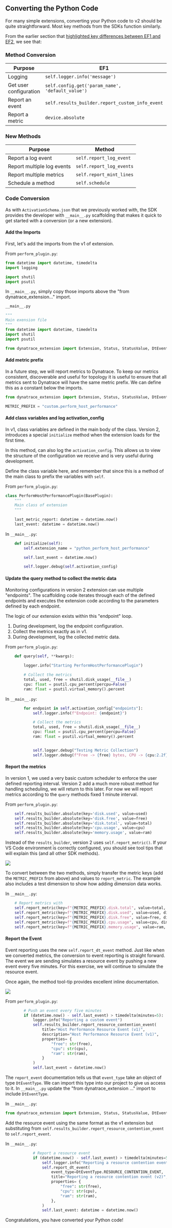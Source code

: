 ## Converting the Python Code

For many simple extensions, converting your Python code to v2 should be quite straightforward. Most key methods from the SDKs function similarly.

From the earlier section that [highlighted key differences between EF1 and EF2](../02_ef1_to_ef2_comparision/index.md), we see that: 

### Method Conversion

| Purpose                | EF1                                              | EF2                                                         |
| ---------------------- | ------------------------------------------------ | ----------------------------------------------------------- |
| Logging                | `self.logger.info('message')`                    | `self.logger.info('message')`                               |
| Get user configuration | `self.config.get('param_name', 'default_value')` | `self.activation_config.get('param_name', 'default_value')` |
| Report an event        | `self.results_builder.report_custom_info_event`  | `self.report_dt_event`                                      |
| Report a metric        | `device.absolute`                                | `self.report_metric`                                        |

### New Methods

| Purpose                    | Method                   |
| -------------------------- | ------------------------ |
| Report a log event         | `self.report_log_event`  |
| Report multiple log events | `self.report_log_events` |
| Report multiple metrics    | `self.report_mint_lines` |
| Schedule a method          | `self.schedule`          |


### Code Conversion

As with `ActivationSchema.json` that we previously worked with, the SDK provides the developer with `__main__.py` scaffolding that makes it quick to get started with a conversion (or a new extension).

#### Add the Imports

First, let's add the imports from the v1 of extension. 

From `perform_plugin.py`:

```python
from datetime import datetime, timedelta
import logging

import shutil
import psutil
```

In `__main__.py`, simply copy those imports above the "from dynatrace_extension..." import.


`__main__.py`

```python
"""
Main exension file
"""
from datetime import datetime, timedelta
import shutil
import psutil

from dynatrace_extension import Extension, Status, StatusValue, DtEventType
```

#### Add metric prefix 

In a future step, we will report metrics to Dynatrace. To keep our metrics consistent, discoverable and useful for topology it is useful to ensure that all metrics sent to Dynatrace will have the same metric prefix. We can define this as a constant below the imports.

```python
from dynatrace_extension import Extension, Status, StatusValue, DtEventType

METRIC_PREFIX = "custom.perform_host_performance"
```

#### Add class variables and log activation_config

In v1, class variables are defined in the main body of the class. Version 2, introduces a special `initialize` method when the extension loads for the first time. 

In this method, can also log the `activation_config`. This allows us to view the structure of the configuration we receive and is very useful during development.

Define the class variable here, and remember that since this is a method of the main class to prefix the variables with `self`.

From `perform_plugin.py`:

```python
class PerformHostPerformancePlugin(BasePlugin):
    """
    Main class of extension
    """
    
    last_metric_report: datetime = datetime.now()
    last_event: datetime = datetime.now()
```

In `__main__.py`:

```python
    def initialize(self):
        self.extension_name = "python_perform_host_performance"

        self.last_event = datetime.now()

        self.logger.debug(self.activation_config)
```

#### Update the query method to collect the metric data

Monitoring configurations in version 2 extension can use multiple "endpoints". The scaffolding code iterates through each of the defined endpoints and executes the extension code according to the parameters defined by each endpoint.

The logic of our extension exists within this "endpoint" loop.

1. During development, log the endpoint configuration.
2. Collect the metrics exactly as in v1.
3. During development, log the collected metric data.

From `perform_plugin.py`:

```python
    def query(self, **kwargs):
        
        logger.info("Starting PerformHostPerformancePlugin")

        # Collect the metrics
        total, used, free = shutil.disk_usage(__file__)
        cpu: float = psutil.cpu_percent(percpu=False)
        ram: float = psutil.virtual_memory().percent
```

In `__main__.py`:

```python
        for endpoint in self.activation_config["endpoints"]:
            self.logger.info(f"Endpoint: {endpoint}")

            # Collect the metrics
            total, used, free = shutil.disk_usage(__file__)
            cpu: float = psutil.cpu_percent(percpu=False)
            ram: float = psutil.virtual_memory().percent


            self.logger.debug("Testing Metric Collection")
            self.logger.debug(f"Free -> {free} bytes, CPU -> {cpu:2.2f}%, RAM -> {ram:2.2f}%")
```
#### Report the metrics

In version 1, we used a very basic custom scheduler to enforce the user defined reporting interval. Version 2 add a much more robust method for handling scheduling, we will return to this later. For now we will report metrics according to the `query` methods fixed 1 minute interval.

From `perform_plugin.py`:

```python
    self.results_builder.absolute(key='disk.used', value=used)
    self.results_builder.absolute(key='disk.free', value=free)
    self.results_builder.absolute(key='disk.total', value=total)
    self.results_builder.absolute(key='cpu.usage', value=cpu)
    self.results_builder.absolute(key='memory.usage', value=ram)
```

Instead of the `results_builder`, version 2 uses `self.report_metric()`. If your VS Code environment is correctly configured, you should see tool tips that will explain this (and all other SDK methods).

![](../../../assets/images/04_python_05_tooltip.png)

To convert between the two methods, simply transfer the metric keys (add the `METRIC_PREFIX` from above) and values to `report_metric`. The example also includes a test dimension to show how adding dimension data works. 

In `__main__.py`:

```python
    # Report metrics with
    self.report_metric(key=f"{METRIC_PREFIX}.disk.total", value=total, dimensions={"my_dimension": "dimension1"})
    self.report_metric(key=f"{METRIC_PREFIX}.disk.used", value=used, dimensions={"my_dimension": "dimension1"})
    self.report_metric(key=f"{METRIC_PREFIX}.disk.free", value=free, dimensions={"my_dimension": "dimension1"})
    self.report_metric(key=f"{METRIC_PREFIX}.cpu.usage", value=cpu, dimensions={"my_dimension": "dimension1"})
    self.report_metric(key=f"{METRIC_PREFIX}.memory.usage", value=ram, dimensions={"my_dimension": "dimension1"})
```

#### Report the Event

Event reporting uses the new `self.report_dt_event` method. Just like when we converted metrics, the conversion to event reporting is straight forward. The event we are sending simulates a resource event by pushing a new event every five minutes. For this exercise, we will continue to simulate the resource event.

Once again, the method tool-tip provides excellent inline documentation.

![](../../../assets/images/04_python_05_report_event.png)

From `perform_plugin.py`:

```python
        # Push an event every five minutes
        if (datetime.now() - self.last_event) > timedelta(minutes=5):
            logger.info("Reporting a custom event")
            self.results_builder.report_resource_contention_event(
                title="Host Performance Resource Event (v1)",
                description="Host Performance Resource Event (v1)",
                properties= {
                    "free": str(free),
                    "cpu": str(cpu),
                    "ram": str(ram),
                }
            )
            self.last_event = datetime.now()

```

The `report_event` documentation tells us that `event_type` take an object of type `DtEventType`. We can import this type into our project to give us access to it. In `__main__.py` update the "from dynatrace_extension ..." import to include `DtEventType`.

In `__main__.py`:

```python
from dynatrace_extension import Extension, Status, StatusValue, DtEventType
```

Add the resource event using the same format as the v1 extension but substituting from `self.results_builder.report_resource_contention_event` to `self.report_event`. 

In `__main__.py`:

```python
            # Report a resource event
            if (datetime.now() - self.last_event) > timedelta(minutes=5):
                self.logger.info("Reporting a resource contention event (v2)")
                self.report_dt_event(
                    event_type=DtEventType.RESOURCE_CONTENTION_EVENT,
                    title="Reporting a resource contention event (v2)",
                    properties= {
                        "free": str(free),
                        "cpu": str(cpu),
                        "ram": str(ram),
                    },
                )
                self.last_event: datetime = datetime.now()
```

Congratulations, you have converted your Python code!